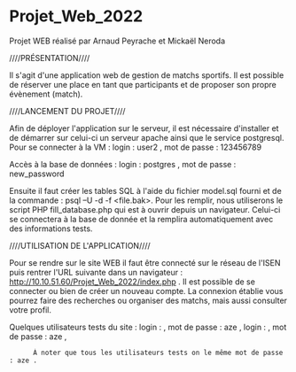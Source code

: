 # Projet_Web_2022
Projet WEB réalisé par Arnaud Peyrache et Mickaël Neroda

////PRÉSENTATION////

Il s'agit d'une application web de gestion de matchs sportifs.
Il est possible de réserver une place en tant que participants et de proposer son propre évènement (match).

////LANCEMENT DU PROJET////

Afin de déployer l'application sur le serveur, il est nécessaire d'installer et de démarrer sur celui-ci un serveur apache ainsi que le service postgresql.
Pour se connecter à la VM :
login : user2 ,
mot de passe : 123456789

Accès à la base de données : 
login : postgres ,
mot de passe : new_password

Ensuite il faut créer les tables SQL à l'aide du fichier model.sql fourni et de la commande : psql –U <username> -d <dbname> -f <file.bak>.
Pour les remplir, nous utiliserons le script PHP fill_database.php qui est à ouvrir depuis un navigateur. Celui-ci se connectera à la base de donnée et la remplira automatiquement avec des informations tests.

////UTILISATION DE L'APPLICATION////

Pour se rendre sur le site WEB il faut être connecté sur le réseau de l'ISEN puis rentrer l'URL suivante dans un navigateur : http://10.10.51.60/Projet_Web_2022/index.php .
Il est possible de se connecter ou bien de créer un nouveau compte.
La connexion établie vous pourrez faire des recherches ou organiser des matchs, mais aussi consulter votre profil.
          
Quelques utilisateurs tests du site :
login :  ,
mot de passe : aze ,
login :  ,
mot de passe : aze ,
          
          À noter que tous les utilisateurs tests on le même mot de passe : aze .
